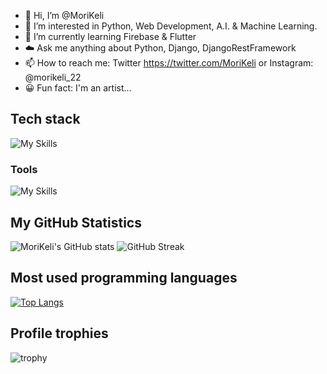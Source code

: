 - 👋 Hi, I’m @MoriKeli
- 👀 I’m interested in Python, Web Development, A.I. & Machine Learning.
- 🌱 I’m currently learning Firebase & Flutter 
- ☁️ Ask me anything about Python, Django, DjangoRestFramework
- 📫 How to reach me: Twitter https://twitter.com/MoriKeli or Instagram: @morikeli_22
- 😀 Fun fact: I'm an artist...


## Tech stack
![My Skills](https://skillicons.dev/icons?i=html,css,bootstrap,javascript,python,django,flutter,mysql,sqlite,postgresql,firebase)


### Tools
![My Skills](https://skillicons.dev/icons?i=vscode,androidstudio,git,github,linux,heroku,postmanapi)


## My GitHub Statistics
![MoriKeli's GitHub stats](https://github-readme-stats.vercel.app/api?username=MoriKeli&theme=tokyonight&show_icons=true) ![GitHub Streak](https://github-readme-streak-stats.herokuapp.com?user=MoriKeli&theme=cobalt&date_format=j%20M%5B%20Y%5D&background=000000&border=7536B2&stroke=9243DD&ring=89502D&fire=FF9554&currStreakNum=D280FF&sideNums=BC52FF&currStreakLabel=64EAE2&sideLabels=48A8A2&dates=A42EE5)

## Most used programming languages
[![Top Langs](https://github-readme-stats.vercel.app/api/top-langs/?username=MoriKeli&layout=compact)](https://github.com/anuraghazra/github-readme-stats)

## Profile trophies
![trophy](https://github-profile-trophy.vercel.app/?username=MoriKeli&theme=onedark)
